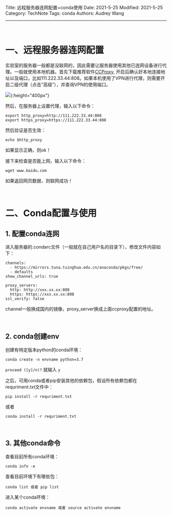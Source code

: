 Title: 远程服务器连网配置+conda使用 
Date: 2021-5-25
Modified: 2021-5-25
Category: TechNote
Tags: conda
Authors: Audrey Wang

---

<br />

# 一、远程服务器连网配置

实验室的服务器一般都是没联网的，因此需要让服务器使用其他已连网设备进行代理。一般就使用本地机器。首先下载推荐软件[CCProxy](https://www.youngzsoft.net/ccproxy/), 开启后确认好本地连接地址以及端口，比如111.222.33.44:808。如果本机使用了VPN进行代理，则需要开启二级代理（点击“高级”），并查询VPN的使用端口。

![]({static}/pictures/ccproxy.jpg){:height="400px"}

然后，在服务器上设置代理，输入以下命令：
```text
export http_proxy=http://111.222.33.44:808
export https_proxy=https://111.222.33.44:808
```
然后验证是否生效：
```text
echo $http_proxy
```
如果显示正确，则ok！

接下来检查是否能上网，输入以下命令：
```text
wget www.baidu.com
```
如果返回网页数据，则联网成功！


<br />

# 二、Conda配置与使用

## 1. 配置conda连网
进入服务器的.condarc文件（一般就在自己用户名的目录下），修改文件内容如下：
```text
channels:
  - https://mirrors.tuna.tsinghua.edu.cn/anaconda/pkgs/free/
  - defaults
show_channel_urls: true
 
proxy_servers:
  http: http://xxx.xx.xx:808
  https: https://xxx.xx.xx:808
ssl_verify: false
```
channel一般换成国内的镜像，proxy_server换成上面ccproxy配置的地址。

<br />

## 2. conda创建env
创建有特定版本python的conda环境：
```text
conda create -n envname python=3.7
```
`proceed ([y]/n)?` 就输入 `y`

之后，可用conda或者pip安装其他的依赖包，假设所有依赖包都在requriment.txt文件中：
```text
pip install -r requriment.txt
```
或者
```text
conda install -r requriment.txt
```

<br />

## 3. 其他conda命令
查看目前所有conda环境：
```text
conda info -e
```
查看目前环境下有哪些包：
```text
conda list 或者 pip list
```
进入某个conda环境：
```text
conda activate envname 或者 source activate envname
```
